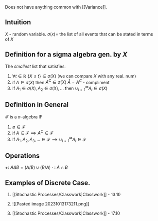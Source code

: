 Does not have anything common with [[Variance]].

## Intuition
$X$ - random variable. 
$\sigma(x) =$ the list of all events that can be stated in terms of $X$

## Definition for a sigma algebra gen. by $X$
The *smallest* list that satisfies:
1) $\forall t \in \mathbb{R}$    $\{ X \leq t \} \in \sigma(X)$  (we can compare $X$ with any real. num)
2) if  $A \in \sigma(X)$ then  $A^{C}\in\sigma(X)$      $\bar{A}=A^{C}$ - compliment
3) If  $A_{1} \in \sigma(X), A_{2} \in \sigma(X), \dots$ then $\cup_{i=1}^{\infty}A_{i}\in\sigma(X)$

## Definition in General
$\mathcal{F}$ is a $\sigma$-algebra IF
1) $\emptyset \in \mathcal{F}$
2) if $A\in \mathcal{F} \implies A^{C} \in \mathcal{F}$
3) If $A_{1},A_{2},A_{3},\dots\in \mathcal{F} \implies \cup_{i=1}^{\infty}A_{i}\in\mathcal{F}$

## Operations
+: $A \Delta B = (A/B)\cup(B/A)$
$\cdot$ : $A\cap  B$

## Examples of Discrete Case.
1) [[Stochastic Processes/Classwork|Classwork]] - 13.10

2) ![[Pasted image 20231013173211.png]]
3) [[Stochastic Processes/Classwork|Classwork]] - 17.10
